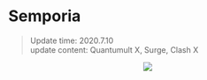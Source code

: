 # Semporia

> Update time: 2020.7.10   
> update content: Quantumult X, Surge, Clash X  

<div align=center><img src="https://raw.githubusercontent.com/Semporia/Quantumult-X/master/Qure/IconSet/user.png"/></div>
<br>
